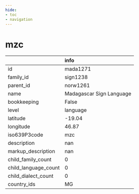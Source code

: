 ```yaml
---
hide:
- toc
- navigation
---
```

# mzc
|                      | info                     |
|:---------------------|:-------------------------|
| id                   | mada1271                 |
| family_id            | sign1238                 |
| parent_id            | norw1261                 |
| name                 | Madagascar Sign Language |
| bookkeeping          | False                    |
| level                | language                 |
| latitude             | -19.04                   |
| longitude            | 46.87                    |
| iso639P3code         | mzc                      |
| description          | nan                      |
| markup_description   | nan                      |
| child_family_count   | 0                        |
| child_language_count | 0                        |
| child_dialect_count  | 0                        |
| country_ids          | MG                       |